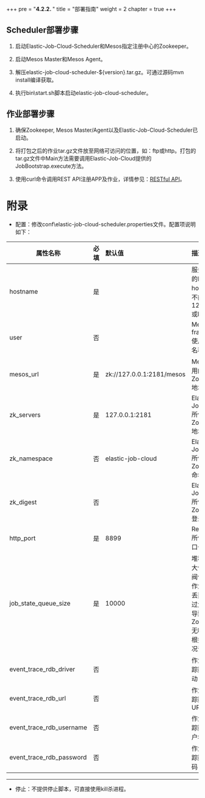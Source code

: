 +++
pre = "<b>4.2.2. </b>"
title = "部署指南"
weight = 2
chapter = true
+++

## Scheduler部署步骤

1. 启动Elastic-Job-Cloud-Scheduler和Mesos指定注册中心的Zookeeper。

2. 启动Mesos Master和Mesos Agent。

3. 解压elastic-job-cloud-scheduler-${version}.tar.gz。可通过源码mvn install编译获取。

4. 执行bin\start.sh脚本启动elastic-job-cloud-scheduler。

## 作业部署步骤

1. 确保Zookeeper, Mesos Master/Agent以及Elastic-Job-Cloud-Scheduler已启动。

2. 将打包之后的作业tar.gz文件放至网络可访问的位置，如：ftp或http。打包的tar.gz文件中Main方法需要调用Elastic-Job-Cloud提供的JobBootstrap.execute方法。

3. 使用curl命令调用REST API注册APP及作业，详情参见：[RESTful API](/02-guide/cloud-restful-api)。

# 附录

* 配置：修改conf\elastic-job-cloud-scheduler.properties文件。配置项说明如下：

| 属性名称                          | 必填     | 默认值                      | 描述                                                                                        |
| -------------------------------- |:--------|:----------------------------|:-------------------------------------------------------------------------------------------|
| hostname                         | 是    |                             | 服务器真实的IP或hostname，不能是127.0.0.1或localhost                                   |
| user                             | 否      |                             | Mesos framework使用的用户名称                                                              |
| mesos_url                        | 是    | zk://127.0.0.1:2181/mesos   | Mesos所使用的Zookeeper地址                                                               |
| zk_servers                       | 是    | 127.0.0.1:2181              | Elastic-Job-Cloud所使用的Zookeeper地址                                                   |
| zk_namespace                     | 否      | elastic-job-cloud           | Elastic-Job-Cloud所使用的Zookeeper命名空间                                                |
| zk_digest                        | 否      |                             | Elastic-Job-Cloud所使用的Zookeeper登录凭证                                                |
| http_port                        | 是    | 8899                        | Restful API所使用的端口号                                                                   |
| job_state_queue_size             | 是    | 10000                       | 堆积作业最大值, 超过此阀值的堆积作业将直接丢弃。阀值过大可能会导致Zookeeper无响应，应根据实测情况调整  |
| event_trace_rdb_driver           | 否      |                             | 作业事件追踪数据库驱动                                                                         |
| event_trace_rdb_url              | 否      |                             | 作业事件追踪数据库URL                                                                         |
| event_trace_rdb_username         | 否      |                             | 作业事件追踪数据库用户名                                                                       |
| event_trace_rdb_password         | 否      |                             | 作业事件追踪数据库密码                                                                         |

***

* 停止：不提供停止脚本，可直接使用kill杀进程。
